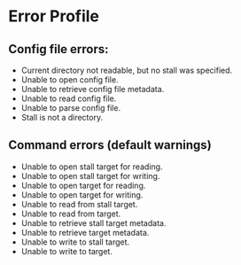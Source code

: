 
# Error Profile

## Config file errors:
+ Current directory not readable, but no stall was specified.
+ Unable to open config file.
+ Unable to retrieve config file metadata.
+ Unable to read config file.
+ Unable to parse config file.
+ Stall is not a directory.

## Command errors (default warnings)

+ Unable to open stall target for reading.
+ Unable to open stall target for writing.
+ Unable to open target for reading.
+ Unable to open target for writing.
+ Unable to read from stall target.
+ Unable to read from target.
+ Unable to retrieve stall target metadata.
+ Unable to retrieve target metadata.
+ Unable to write to stall target.
+ Unable to write to target.
